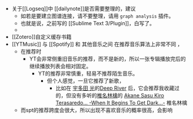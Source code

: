 - 关于[[Logseq]]中 [[dailynote]]是否需要整理的，建议
	- 如若是要建立图谱连接，请不要整理，请用  `graph analysis` 插件。
	- 也就是说，之前写的 [[Sublime Text 3/Plugin]]，白写了。
	-
- [[Zotero]]自定义缓存书籍
- [[YTMusic]] 与 [[Spotify]] 和 其他音乐之间 在推荐音乐算法上非常不同 ，
	- 在推荐时
		- YT会非常侧重旧音乐的推荐，而不是新的，所以一张专辑播放完后的继续播放列表会相对固定。
			- YT的推荐非常慎重，轻易不推荐陌生音乐。
				- 但个人感觉，一旦它推荐了新歌，
					- 比如在 [宇多田 光](https://music.youtube.com/channel/UCfDndVwpf3tOF-vDmFQveog)的[Deep River](https://music.youtube.com/browse/MPREb_q3oBV78wDPs) 后，它会推荐我收藏过的，但没有多听的[椎名林檎](https://music.youtube.com/channel/UCbrWU0y_rLsEOYgaTX5Y74A)的 [Akane Sasu Kiro Terasaredo... -When It Begins To Get Dark...-](https://music.youtube.com/watch?v=oJUdYeItB_Q&list=OLAK5uy_k_CX3p1nuBJOEgjmtj2gAGUwueyyk_-Qk) 椎名林檎
	- 而spt的推荐跨度会很大，所以出现不喜欢音乐的概率很高，会影响